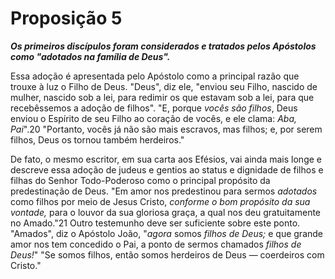 # Proposição 5

***Os primeiros discípulos foram considerados e tratados pelos Apóstolos como "adotados na família de Deus".***

Essa adoção é apresentada pelo Apóstolo como a principal razão que trouxe à luz o Filho de Deus. "Deus", diz ele, "enviou seu Filho, nascido de mulher, nascido sob a lei, para redimir os que estavam sob a lei, para que recebêssemos a adoção de filhos". "E, porque *vocês são filhos*, Deus enviou o Espírito de seu Filho ao coração de vocês, e ele clama: *Aba, Pai*".20 "Portanto, vocês já não são mais escravos, mas filhos; e, por serem filhos, Deus os tornou também herdeiros."

De fato, o mesmo escritor, em sua carta aos Efésios, vai ainda mais longe e descreve essa adoção de judeus e gentios ao status e dignidade de filhos e filhas do Senhor Todo-Poderoso como o principal propósito da predestinação de Deus. "Em amor nos predestinou para sermos *adotados* como filhos por meio de Jesus Cristo, *conforme o bom propósito da sua vontade,* para o louvor da sua gloriosa graça, a qual nos deu gratuitamente no Amado."21 Outro testemunho deve ser suficiente sobre este ponto. "Amados", diz o Apóstolo João, "*agora* somos *filhos de Deus;* e que grande amor nos tem concedido o Pai, a ponto de sermos chamados *filhos de Deus!*" "Se somos filhos, então somos herdeiros de Deus — coerdeiros com Cristo."
